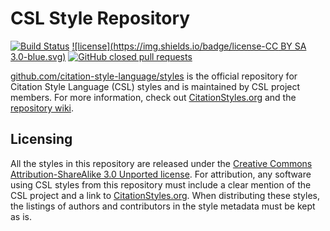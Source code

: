 CSL Style Repository
====================

[![Build Status](https://travis-ci.org/citation-style-language/styles.svg?branch=master)](https://travis-ci.org/citation-style-language/styles)
[![license](https://img.shields.io/badge/license-CC BY SA 3.0-blue.svg)](https://github.com/citation-style-language/styles#licensing)
[![GitHub closed pull requests](https://img.shields.io/github/issues-pr-closed/citation-style-language/styles.svg)](https://github.com/citation-style-language/styles/pulls?q=is%3Apr+is%3Aclosed)

[github.com/citation-style-language/styles](https://github.com/citation-style-language/styles) is the official repository for Citation Style Language (CSL) styles and is maintained by CSL project members.
For more information, check out [CitationStyles.org](http://citationstyles.org/) and the [repository wiki](https://github.com/citation-style-language/styles/wiki).

Licensing
---------

All the styles in this repository are released under the [Creative Commons Attribution-ShareAlike 3.0 Unported license](http://creativecommons.org/licenses/by-sa/3.0/).
For attribution, any software using CSL styles from this repository must include a clear mention of the CSL project and a link to [CitationStyles.org](http://citationstyles.org/). When distributing these styles, the listings of authors and contributors in the style metadata must be kept as is.

